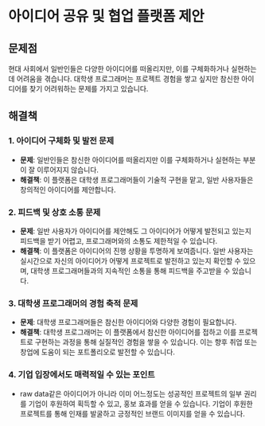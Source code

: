 # 아이디어 공유 및 협업 플랫폼 제안

## 문제점
현대 사회에서 일반인들은 다양한 아이디어를 떠올리지만, 이를 구체화하거나 실현하는 데 어려움을 겪습니다. 대학생 프로그래머는 프로젝트 경험을 쌓고 싶지만 참신한 아이디어를 찾기 어려워하는 문제를 가지고 있습니다.
  
## 해결책
### 1. 아이디어 구체화 및 발전 문제
- **문제**: 일반인들은 참신한 아이디어를 떠올리지만 이를 구체화하거나 실현하는 부분이 잘 이루어지지 않습니다.
- **해결책**: 이 플랫폼은 대학생 프로그래머들이 기술적 구현을 맡고, 일반 사용자들은 창의적인 아이디어를 제안합니다.

### 2. 피드백 및 상호 소통 문제
- **문제**: 일반 사용자가 아이디어를 제안해도 그 아이디어가 어떻게 발전되고 있는지 피드백을 받기 어렵고, 프로그래머와의 소통도 제한적일 수 있습니다.
- **해결책**: 이 플랫폼은 아이디어의 진행 상황을 투명하게 보여줍니다. 일반 사용자는 실시간으로 자신의 아이디어가 어떻게 프로젝트로 발전하고 있는지 확인할 수 있으며, 대학생 프로그래머들과의 지속적인 소통을 통해 피드백을 주고받을 수 있습니다.

### 3. 대학생 프로그래머의 경험 축적 문제
- **문제**: 대학생 프로그래머들은 참신한 아이디어와 다양한 경험이 필요합니다.
- **해결책**: 대학생 프로그래머는 이 플랫폼에서 참신한 아이디어를 접하고 이를 프로젝트로 구현하는 과정을 통해 실질적인 경험을 쌓을 수 있습니다. 이는 향후 취업 또는 창업에 도움이 되는 포트폴리오로 발전할 수 있습니다.  

### 4. 기업 입장에서도 매력적일 수 있는 포인트
- raw data같은 아이디어가 아니라 이미 어느정도는 성공적인 프로젝트의 일부 권리를 기업이 후원하여 획득할 수 있고, 홍보 효과를 얻을 수 있습니다. 기업이 후원한 프로젝트를 통해 인재를 발굴하고 긍정적인 브랜드 이미지를 얻을 수 있습니다.
